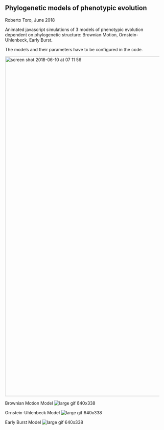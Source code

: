 ## Phylogenetic models of phenotypic evolution

Roberto Toro, June 2018

Animated javascript simulations of 3 models of phenotypic evolution dependent on
phylogenetic structure: Brownian Motion, Ornstein-Uhlenbeck, Early Burst.

The models and their parameters have to be configured in the code.

<img width="1105" alt="screen shot 2018-06-10 at 07 11 56" src="https://user-images.githubusercontent.com/2310732/41198482-adaac9a0-6c7d-11e8-859d-0eff8be51dab.png">


Brownian Motion Model
![large gif 640x338](https://user-images.githubusercontent.com/6297454/41223451-2487ce00-6d6a-11e8-8d78-4f6d37e0f1fb.gif)

Ornstein-Uhlenbeck Model
![large gif 640x338](https://user-images.githubusercontent.com/6297454/41223505-446e82a4-6d6a-11e8-969a-0604501dc542.gif)

Early Burst Model
![large gif 640x338](https://user-images.githubusercontent.com/6297454/41223557-6a9a2122-6d6a-11e8-8134-3d09eef71fe6.gif)
